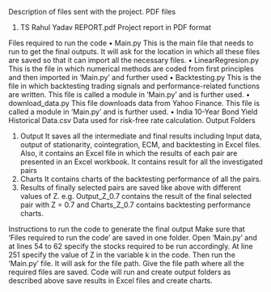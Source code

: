Description of files sent with the project.
PDF files
1)	TS Rahul Yadav REPORT.pdf
Project report in PDF format

Files required to run the code
•	Main.py
This is the main file that needs to run to get the final outputs. It will ask for the location in which all these files are saved so that it can import all the necessary files.
•	LinearRegresion.py
This is the file in which numerical methods are coded from first principles and then imported in ‘Main.py’ and further used
•	Backtesting.py
This is the file in which backtesting trading signals and performance-related functions are written. This file is called a module in ‘Main.py’ and is further used.
•	download_data.py
This file downloads data from Yahoo Finance. This file is called a module in ‘Main.py’ and is further used.
•	India 10-Year Bond Yield Historical Data.csv
Data used for risk-free rate calculation.
Output Folders
1)	Output
It saves all the intermediate and final results including Input data, output of stationarity, cointegration, ECM, and backtesting in Excel files. Also, it contains an Excel file in which the results of each pair are presented in an Excel workbook. It contains result for all the investigated pairs
2)	Charts
It contains charts of the backtesting performance of all the pairs.
3)	Results of finally selected pairs are saved like above with different values of Z. 
e.g. Output_Z_0.7 contains the result of the final selected pair with Z = 0.7
and Charts_Z_0.7 contains backtesting performance charts.

Instructions to run the code to generate the final output
Make sure that ‘Files required to run the code’ are saved in one folder. 
Open ‘Main.py’ and at lines 54 to 62 specify the stocks required to be run accordingly.
At line 251 specify the value of Z in the variable k in the code.
Then run the ‘Main.py’ file. It will ask for the file path. Give the file path where all the required files are saved. Code will run and create output folders as described above save results in Excel files and create charts.
